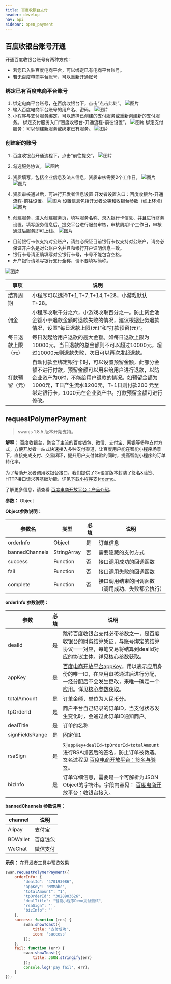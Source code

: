 ```yaml
---
title: 百度收银台支付
header: develop
nav: api
sidebar: open_payment
---
```

## 百度收银台账号开通
开通百度收银台账号有两种方式：
* 若您已入驻百度电商平台，可以绑定已有电商平台账号。 
* 若无百度电商平台账号，可以重新开通账号

### 绑定已有百度电商平台账号
1. 绑定电商平台账号，在百度收银台下，点击“点击此处”。
![图片](../../../img/api/payment/1.png)
2. 输入百度电商平台账号的用户名、密码。
![图片](../../../img/api/payment/2.png)
3. 小程序与支付服务绑定，可以选择已创建的支付服务或重新创建新的支付服务。
   绑定支付服务入口“百度收银台-开通流程-前往设置”。
   ![图片](../../../img/api/payment/3.png)
   绑定支付服务：可以创建新服务或绑定已有服务。
   ![图片](../../../img/api/payment/4.png)

### 创建新的账号

1. 百度收银台开通流程下，点击“前往提交”。
![图片](../../../img/api/payment/5.png)
2. 勾选服务协议。
![图片](../../../img/api/payment/6.png)
3. 资质填写，包括企业信息及法人信息，资质审核需要2个工作日。
![图片](../../../img/api/payment/7.png)
![图片](../../../img/api/payment/8.png)

4. 资质审核通过后，可进行开发者信息设置
   开发者设置入口：百度收银台-开通流程-前往设置。
   ![图片](../../../img/api/payment/9.png)
   设置信息包括开发者公钥和收银台参数（线上环境）
   ![图片](../../../img/api/payment/10.png)
5. 创建服务，进入创建服务页，填写服务名称、录入银行卡信息、并且进行财务设置。填写服务信息后，提交平台进行服务审核，审核周期1个工作日，审核通过后服务即可上线。
![图片](../../../img/api/payment/11.png)
* 目前银行卡仅支持对公账户，请务必保证目前银行卡仅支持对公账户，请务必保证开户名是对公账户名并且和银行开户证明信息一致。
* 银行卡号请正确填写对公银行卡号，卡号不能包含空格。
* 开户银行请填写银行支行全称，请不要填写简称。

![图片](../../../img/api/payment/12.png)

|事项|说明|
|--|--|
|结算周期|小程序可以选择T+1,T+7,T+14,T+28，小游戏默认T+28。|
|佣金|小程序收取千分之六，小游戏收取百分之一。防止资金池金额小于退款金额时退款失败的情况，建议根据业务退款情况，设置“每日退款上限(元)”和“打款预留(元)”。|
|每日退款上限（元）| 每日发起给用户退款的最大金额。如每日退款上限为10000元，当日退款的总金额则不可以超过10000元，超过10000元则退款失败，次日可以再次发起退款。|
|打款预留（元）| 自动付款至绑定银行卡时，可以设置预留金额，此部分金额不进行付款，预留金额可以用来给用户进行退款，以防企业资产为0时，不能给用户退款的情况。如预留金额为1000元，T日产生流水1200元，T+1日则付款200 元至绑定银行卡，1000元在企业资产中。打款预留金额可进行修改。|



## requestPolymerPayment

> swanjs 1.8.5 版本开始支持。

**解释：** 百度收银台，聚合了主流的百度钱包、微信、支付宝、网银等多种支付方式，方便开发者一站式快速接入多种支付渠道，让百度用户能在智能小程序场景下，直接完成支付、交易闭环，提升用户支付体验的同时，提高智能小程序的订单转化率。

为了帮助开发者调用收银台接口，我们提供了Go语言版本封装了签名&验签、HTTP接口请求等基础功能，详见[下载小程序支付demo](https://github.com/baidu-smart-app)。

了解更多信息，请查看 [百度电商开放平台：产品介绍](https://dianshang.baidu.com/platform/doclist/index.html#!/doc/nuomiplus_1_guide/mini_program_cashier/product_intro.md)。

**参数：** Object

**Object参数说明：**

|参数名 |类型  |必填  |说明|
|---- | ---- | ---- |---- |
|orderInfo| Object | 是 |订单信息|
|bannedChannels| StringArray | 否 | 需要隐藏的支付方式|
|success |Function  |  否  | 接口调用成功的回调函数|
|fail   | Function  |  否  | 接口调用失败的回调函数|
|complete  |  Function  |  否 |  接口调用结束的回调函数（调用成功、失败都会执行）|

**orderInfo 参数说明：**

|参数| 必填|说明|
|----|   ----|---|
|dealId| 是|跳转百度收银台支付必带参数之一，是百度收银台的财务结算凭证，与账号绑定的结算协议一一对应，每笔交易将结算到dealId对应的协议主体。详见<a href="https://dianshang.baidu.com/platform/doclist/index.html#!/doc/nuomiplus_1_guide/mini_program_cashier/parameter.md">核心参数获取</a>。|
|appKey| 是|<a href="https://dianshang.baidu.com/platform/doclist/index.html#!/doc/nuomiplus_2_base/term_v2.md">百度电商开放平台appKey</a>，用以表示应用身份的唯一ID，在应用审核通过后进行分配，一经分配后不会发生更改，来唯一确定一个应用。详见<a href="https://dianshang.baidu.com/platform/doclist/index.html#!/doc/nuomiplus_1_guide/mini_program_cashier/parameter.md">核心参数获取</a>。|
|totalAmount|  是|订单金额，单位为人民币分。|
|tpOrderId| 是|商户平台自己记录的订单ID，当支付状态发生变化时，会通过此订单ID通知商户。|
| dealTitle| 是|订单的名称|
| signFieldsRange| 是|固定值1|
|rsaSign| 是|对`appKey+dealId+tpOrderId+totalAmount`进行RSA加密后的签名，防止订单被伪造。签名过程见 [百度电商开放平台：签名与验签](https://dianshang.baidu.com/platform/doclist/index.html#!/doc/nuomiplus_2_base/sign_v2.md)。|
|bizInfo|  是|订单详细信息，需要是一个可解析为JSON Object的字符串。字段内容见： [百度电商开放平台：收银台接入](https://dianshang.baidu.com/platform/doclist/index.html#!/doc/nuomiplus_1_guide/mini_program_cashier/parameter.md)。|

<!-- |参数|类型|必填|说明|
|----|---|----|---|
|dealId|integer|是|跳转百度收银台支付必带参数之一，是百度收银台的财务结算凭证，与账号绑定的结算协议一一对应，每笔交易将结算到dealId对应的协议主体。|
|appKey|string|是|用以表示应用身份的唯一ID，在应用审核通过后进行分配，一经分配后不会发生更改，来唯一确定一个应用。|
|totalAmount| integer|是|订单金额，单位为人民币分。|
|tpOrderId|integer|是|商户平台自己记录的订单ID，当支付状态发生变化时，会通过此订单ID通知商户。|
| dealTitle|string|是|订单的名称|
|rsaSign|string|是|对`appKey+dealId+tpOrderId`进行RSA加密后的密文，防止订单被伪造。签名过程见 [百度电商开放平台：签名与验签](https://dianshang.baidu.com/platform/doclist/index.html#!/doc/nuomiplus_2_base/sign_v2.md)。|
|bizInfo| string|是|订单详细信息，需要是一个可解析为JSON Object的字符串。字段内容见： [百度电商开放平台：收银台接入](https://dianshang.baidu.com/platform/doclist/index.html#!/doc/nuomiplus_1_guide/beginner_v2/step3/cash.md)。| -->

**bannedChannels 参数说明：**

|channel|说明 |
|----| ---- |
| Alipay | 支付宝 |
| BDWallet | 百度钱包 |
| WeChat | 微信支付|

**示例：**
<a href="swanide://fragment/2fd9f0f66f3a557c70475be52e0617241544430726" title="在开发者工具中预览效果" target="_blank">在开发者工具中预览效果</a>
```js
swan.requestPolymerPayment({
    orderInfo: {
        "dealId": "470193086",
        "appKey": "MMMabc",
        "totalAmount": "1",
        "tpOrderId": "3028903626",
        "dealTitle": "智能小程序Demo支付测试",
        "rsaSign": '',
        "bizInfo": ''
    },
    success: function (res) {
        swan.showToast({
            title: '支付成功',
            icon: 'success'
        });
    },
    fail: function (err) {
        swan.showToast({
            title: JSON.stringify(err)
        });
        console.log('pay fail', err);
    }
});
```
<!-- #### 错误码

**Andriod**

|错误码|说明|
|--|--|
|1001|执行失败 |

**iOS**

|错误码|说明|
|--|--|
|202|解析失败，请检查参数是否正确。|
|10002|网络请求失败|
|10005|系统拒绝| -->